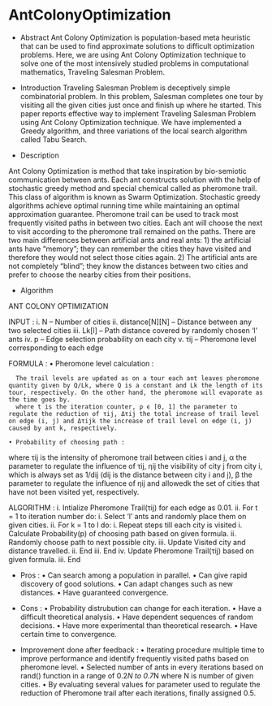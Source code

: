 # AntColonyOptimization
- Abstract
Ant Colony Optimization is population-based meta heuristic that can be used to find approximate solutions to difficult optimization problems. Here, we are using Ant Colony Optimization technique to solve one of the most intensively studied problems in computational mathematics, Traveling Salesman Problem.

- Introduction
Traveling Salesman Problem is deceptively simple combinatorial problem. In this problem, Salesman completes one tour by visiting all the given cities just once and finish up where he started. This paper reports effective way to implement Traveling Salesman Problem using Ant Colony Optimization technique. We have implemented a Greedy algorithm, and three variations of the local search algorithm called Tabu Search.

- Description

Ant Colony Optimization is method that take inspiration by bio-semiotic communication between ants. Each ant constructs solution with the help of stochastic greedy method and special chemical called as pheromone trail. This class of algorithm is known as Swarm Optimization. Stochastic greedy algorithms achieve optimal running time while maintaining an optimal approximation guarantee. Pheromone trail can be used to track most frequently visited paths in between two cities. Each ant will choose the next to visit according to the pheromone trail remained on the paths.
There are two main differences between artificial ants and real ants:
    1) the artificial ants have “memory”; they can remember the cities they have visited and 	therefore they would not select those cities again.
    2) The artificial ants are not completely “blind”; they know the distances between two cities 	and prefer to choose the nearby cities from their positions.

- Algorithm

ANT COLONY OPTIMIZATION

INPUT : 
    i. N – Number of cities
    ii. distance[N][N] – Distance between any two selected cities
    iii. Lk[l] – Path distance covered by randomly chosen ‘l’ ants
    iv. p – Edge selection probability on each city
    v. τij – Pheromone level corresponding to each edge

FORMULA :
    • Pheromone level calculation :
      

      
      



      The trail levels are updated as on a tour each ant leaves pheromone quantity given by Q/Lk, where Q is a constant and Lk the length of its tour, respectively. On the other hand, the pheromone will evaporate as the time goes by. 
      where t is the iteration counter, ρ ϵ [0, 1] the parameter to regulate the reduction of τij, Δτij the total increase of trail level on edge (i, j) and Δτijk the increase of trail level on edge (i, j) caused by ant k, respectively.

    • Probability of choosing path :
       
       



where τij is the intensity of pheromone trail between cities i and j, α the parameter to regulate the influence of τij, ηij the visibility of city j from city i, which is always set as 1/dij (dij is the distance between city i and j), β the parameter to regulate the influence of ηij and allowedk the set of cities that have not been visited yet, respectively.

	
ALGORITHM :
    i. Intialize Pheromone Trail(τij) for each edge as 0.01.
    ii. For t = 1 to iteration number do:
        i. Select ‘l’ ants and randomly place them on given cities.
        ii. For k = 1 to l do:
            i. Repeat steps till each city is visited
                i. Calculate Probability(p) of choosing path based on given formula.
                ii. Randomly choose path to next possible city.
                iii. Update Visited city and distance travelled.
            ii. End
        iii. End
        iv. Update Pheromone Trail(τij) based on given formula.
    iii. End


- Pros :
    • Can search among a population in parallel.
    • Can give rapid discovery of good solutions.
    • Can adapt changes such as new distances.
    • Have guaranteed convergence.

- Cons :
    • Probability distrubution can change for each iteration.
    • Have a difficult theoretical analysis.
    • Have dependent sequences of random decisions.
    • Have more experimental than theoretical research.
    • Have certain time to convergence.

 

- Improvement done after feedback :
    • Iterating procedure multiple time to improve performance and identify frequently visited paths based on pheromone level.
    • Selected number of ants in every iterations based on rand() function in a range of 0.2*N to 0.7*N where N is number of given cities.
    • By evaluating several values for parameter used to regulate the reduction of Pheromone trail after each iterations, finally assigned 0.5.

